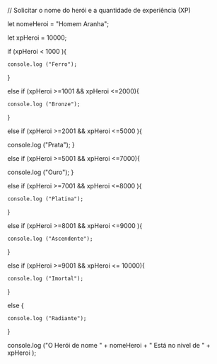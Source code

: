 // Solicitar o nome do herói e a quantidade de experiência (XP)

let nomeHeroi = "Homem  Aranha";

let xpHeroi =  10000;




if (xpHeroi < 1000 ){

    console.log ("Ferro");
}

else if (xpHeroi >=1001 && xpHeroi <=2000){

    console.log ("Bronze");
}

else if (xpHeroi >=2001 && xpHeroi <=5000 ){
    
   console.log ("Prata");
}

else if (xpHeroi >=5001 && xpHeroi <=7000){
    
   console.log ("Ouro");
}

else if (xpHeroi >=7001 && xpHeroi <=8000 ){
    
    console.log ("Platina");
}

else if (xpHeroi >=8001 && xpHeroi <=9000 ){
    
    console.log ("Ascendente");
}

else if (xpHeroi >=9001 && xpHeroi <=  10000){
    
    console.log ("Imortal");
}

else {
    
    console.log ("Radiante");
}

console.log  ("O Herói de nome " +  nomeHeroi +  " Está no nivel de  "  +  xpHeroi );

